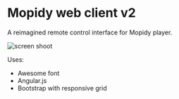 # Mopidy web client v2

A reimagined remote control interface for Mopidy player.

![screen shoot](https://pbs.twimg.com/media/BFrxPayCMAIQefs.png:large "screen shoot")

Uses:
 
 - Awesome font
 - Angular.js
 - Bootstrap with responsive grid

